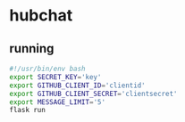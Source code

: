 # hubchat

## running

```bash
#!/usr/bin/env bash
export SECRET_KEY='key'
export GITHUB_CLIENT_ID='clientid'
export GITHUB_CLIENT_SECRET='clientsecret'
export MESSAGE_LIMIT='5'
flask run
```
